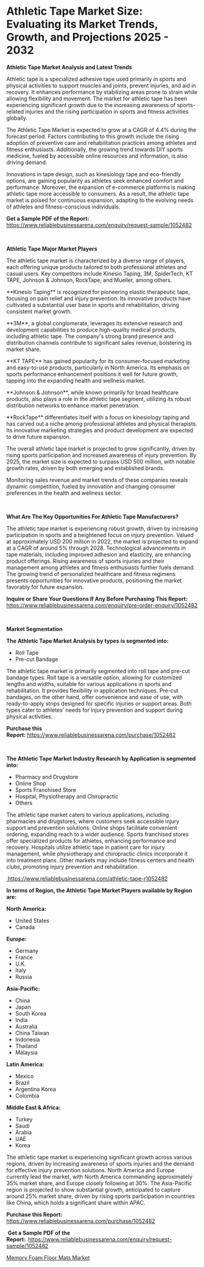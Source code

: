 <p><h1>Athletic Tape Market Size: Evaluating its Market Trends, Growth, and Projections 2025 - 2032</h1></p><p><strong>Athletic Tape Market Analysis and Latest Trends</strong></p>
<p><p>Athletic tape is a specialized adhesive tape used primarily in sports and physical activities to support muscles and joints, prevent injuries, and aid in recovery. It enhances performance by stabilizing areas prone to strain while allowing flexibility and movement. The market for athletic tape has been experiencing significant growth due to the increasing awareness of sports-related injuries and the rising participation in sports and fitness activities globally.</p><p>The Athletic Tape Market is expected to grow at a CAGR of 4.4% during the forecast period. Factors contributing to this growth include the rising adoption of preventive care and rehabilitation practices among athletes and fitness enthusiasts. Additionally, the growing trend towards DIY sports medicine, fueled by accessible online resources and information, is also driving demand. </p><p>Innovations in tape design, such as kinesiology tape and eco-friendly options, are gaining popularity as athletes seek enhanced comfort and performance. Moreover, the expansion of e-commerce platforms is making athletic tape more accessible to consumers. As a result, the athletic tape market is poised for continuous expansion, adapting to the evolving needs of athletes and fitness-conscious individuals.</p></p>
<p><strong>Get a Sample PDF of the Report:&nbsp;</strong> <a href="https://www.reliablebusinessarena.com/enquiry/request-sample/1052482?utm_campaign=2188&utm_medium=2&utm_source=Github&utm_content=ia&utm_term=04042025&utm_id=athletic-tape">https://www.reliablebusinessarena.com/enquiry/request-sample/1052482</a></p>
<p>&nbsp;</p>
<p><strong>Athletic Tape Major Market Players</strong></p>
<p><p>The athletic tape market is characterized by a diverse range of players, each offering unique products tailored to both professional athletes and casual users. Key competitors include Kinesio Taping, 3M, SpiderTech, KT TAPE, Johnson & Johnson, RockTape, and Mueller, among others. </p><p>**Kinesio Taping** is recognized for pioneering elastic therapeutic tape, focusing on pain relief and injury prevention. Its innovative products have cultivated a substantial user base in sports and rehabilitation, driving consistent market growth.</p><p>**3M**, a global conglomerate, leverages its extensive research and development capabilities to produce high-quality medical products, including athletic tape. The company's strong brand presence and distribution channels contribute to significant sales revenue, bolstering its market share.</p><p>**KT TAPE** has gained popularity for its consumer-focused marketing and easy-to-use products, particularly in North America. Its emphasis on sports performance enhancement positions it well for future growth, tapping into the expanding health and wellness market.</p><p>**Johnson & Johnson**, while known primarily for broad healthcare products, also plays a role in the athletic tape segment, utilizing its robust distribution networks to enhance market penetration.</p><p>**RockTape** differentiates itself with a focus on kinesiology taping and has carved out a niche among professional athletes and physical therapists. Its innovative marketing strategies and product development are expected to drive future expansion.</p><p>The overall athletic tape market is projected to grow significantly, driven by rising sports participation and increased awareness of injury prevention. By 2025, the market size is expected to surpass USD 500 million, with notable growth rates, driven by both emerging and established brands. </p><p>Monitoring sales revenue and market trends of these companies reveals dynamic competition, fueled by innovation and changing consumer preferences in the health and wellness sector.</p></p>
<p>&nbsp;</p>
<p><strong>What Are The Key Opportunities For Athletic Tape Manufacturers?</strong></p>
<p><p>The athletic tape market is experiencing robust growth, driven by increasing participation in sports and a heightened focus on injury prevention. Valued at approximately USD 200 million in 2022, the market is projected to expand at a CAGR of around 5% through 2028. Technological advancements in tape materials, including improved adhesion and elasticity, are enhancing product offerings. Rising awareness of sports injuries and their management among athletes and fitness enthusiasts further fuels demand. The growing trend of personalized healthcare and fitness regimens presents opportunities for innovative products, positioning the market favorably for future expansion.</p></p>
<p><strong>Inquire or Share Your Questions If Any Before Purchasing This Report:</strong> <a href="https://www.reliablebusinessarena.com/enquiry/pre-order-enquiry/1052482?utm_campaign=2188&utm_medium=2&utm_source=Github&utm_content=ia&utm_term=04042025&utm_id=athletic-tape">https://www.reliablebusinessarena.com/enquiry/pre-order-enquiry/1052482</a></p>
<p>&nbsp;</p>
<p><strong>Market Segmentation</strong></p>
<p><strong>The Athletic Tape Market Analysis by types is segmented into:</strong></p>
<p><ul><li>Roll Tape</li><li>Pre-cut Bandage</li></ul></p>
<p><p>The athletic tape market is primarily segmented into roll tape and pre-cut bandage types. Roll tape is a versatile option, allowing for customized lengths and widths, suitable for various applications in sports and rehabilitation. It provides flexibility in application techniques. Pre-cut bandages, on the other hand, offer convenience and ease of use, with ready-to-apply strips designed for specific injuries or support areas. Both types cater to athletes’ needs for injury prevention and support during physical activities.</p></p>
<p><strong>Purchase this Report:&nbsp;</strong><a href="https://www.reliablebusinessarena.com/purchase/1052482?utm_campaign=2188&utm_medium=2&utm_source=Github&utm_content=ia&utm_term=04042025&utm_id=athletic-tape">https://www.reliablebusinessarena.com/purchase/1052482</a></p>
<p>&nbsp;</p>
<p><strong>The Athletic Tape Market Industry Research by Application is segmented into:</strong></p>
<p><ul><li>Pharmacy and Drugstore</li><li>Online Shop</li><li>Sports Franchised Store</li><li>Hospital, Physiotherapy and Chiropractic</li><li>Others</li></ul></p>
<p><p>The athletic tape market caters to various applications, including pharmacies and drugstores, where customers seek accessible injury support and prevention solutions. Online shops facilitate convenient ordering, expanding reach to a wider audience. Sports franchised stores offer specialized products for athletes, enhancing performance and recovery. Hospitals utilize athletic tape in patient care for injury management, while physiotherapy and chiropractic clinics incorporate it into treatment plans. Other markets may include fitness centers and health clubs, promoting injury prevention and rehabilitation.</p></p>
<p><a href="https://www.reliablebusinessarena.com/athletic-tape-r1052482?utm_campaign=2188&utm_medium=2&utm_source=Github&utm_content=ia&utm_term=04042025&utm_id=athletic-tape">&nbsp;https://www.reliablebusinessarena.com/athletic-tape-r1052482</a></p>
<p><strong>In terms of Region, the Athletic Tape Market Players available by Region are:</strong></p>
<p>
    <p> <strong> North America: </strong>
        <ul>
            <li>United States</li>
            <li>Canada</li>
        </ul>
        </p> 
    <p> <strong> Europe: </strong>
        <ul>
            <li>Germany</li>
            <li>France</li>
            <li>U.K.</li>
            <li>Italy</li>
            <li>Russia</li>
        </ul>
        </p> 
    <p> <strong> Asia-Pacific: </strong>
        <ul>
            <li>China</li>
            <li>Japan</li>
            <li>South Korea</li>
            <li>India</li>
            <li>Australia</li>
            <li>China Taiwan</li>
            <li>Indonesia</li>
            <li>Thailand</li>
            <li>Malaysia</li>
        </ul>
        </p> 
    <p> <strong> Latin America: </strong>
        <ul>
            <li>Mexico</li>
            <li>Brazil</li>
            <li>Argentina Korea</li>
            <li>Colombia</li>
        </ul>
        </p> 
    <p> <strong> Middle East & Africa: </strong>
        <ul>
            <li>Turkey</li>
            <li>Saudi</li>
            <li>Arabia</li>
            <li>UAE</li>
            <li>Korea</li>
        </ul>
    </p>
    </p>
<p><p>The athletic tape market is experiencing significant growth across various regions, driven by increasing awareness of sports injuries and the demand for effective injury prevention solutions. North America and Europe currently lead the market, with North America commanding approximately 35% market share, and Europe closely following at 30%. The Asia-Pacific region is projected to show substantial growth, anticipated to capture around 25% market share, driven by rising sports participation in countries like China, which holds a significant share within APAC.</p></p>
<p><strong>Purchase this Report: </strong><a href="https://www.reliablebusinessarena.com/purchase/1052482?utm_campaign=2188&utm_medium=2&utm_source=Github&utm_content=ia&utm_term=04042025&utm_id=athletic-tape">https://www.reliablebusinessarena.com/purchase/1052482</a></p>
<p>&nbsp;<strong>Get a Sample PDF of the Report:&nbsp;&nbsp;</strong><a href="https://www.reliablebusinessarena.com/enquiry/request-sample/1052482?utm_campaign=2188&utm_medium=2&utm_source=Github&utm_content=ia&utm_term=04042025&utm_id=athletic-tape">https://www.reliablebusinessarena.com/enquiry/request-sample/1052482</a></p>
<p><strong></strong></p>
<p><p><a href="https://github.com/globismark/Market-Research-Report-List-6/blob/main/memory-foam-floor-mats-market.md?utm_campaign=2188&utm_medium=2&utm_source=Github&utm_content=ia&utm_term=04042025&utm_id=athletic-tape">Memory Foam Floor Mats Market</a></p></p>